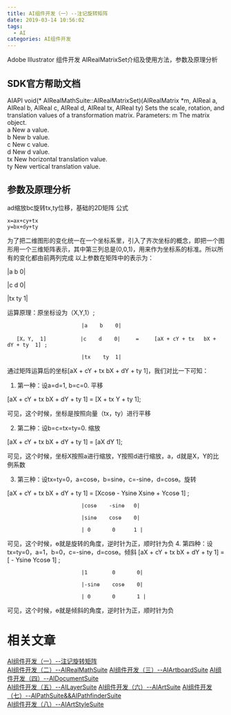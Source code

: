 ```yaml
---
title: AI组件开发（一）--注记旋转矩阵
date: 2019-03-14 10:56:02
tags: 
  - AI  
categories: AI组件开发
---
```

Adobe Illustrator 组件开发 AIRealMatrixSet介绍及使用方法，参数及原理分析
<!--more-->
## SDK官方帮助文档
AIAPI void(* AIRealMathSuite::AIRealMatrixSet)(AIRealMatrix *m, AIReal a, AIReal b, AIReal c, AIReal d, AIReal tx, AIReal ty)
Sets the scale, rotation, and translation values of a transformation matrix. 
Parameters:
m The matrix object.   
a New a value.   
b New b value.   
c New c value.  
d New d value.   
tx New horizontal translation value.   
ty New vertical translation value.  
## 参数及原理分析 
ad缩放bc旋转tx,ty位移，基础的2D矩阵
 公式
 
    x=ax+cy+tx
    y=bx+dy+ty
为了把二维图形的变化统一在一个坐标系里，引入了齐次坐标的概念，即把一个图形用一个三维矩阵表示，其中第三列总是(0,0,1)，用来作为坐标系的标准。所以所有的变化都由前两列完成
以上参数在矩阵中的表示为：

 |a    b    0|

 |c    d    0|

 |tx   ty   1|

 

运算原理：原坐标设为（X,Y,1）;

                            |a    b    0|

       [X，Y,  1]           |c    d    0|     =     [aX + cY + tx   bX + dY + ty  1] ;

                            |tx    ty  1|

通过矩阵运算后的坐标[aX + cY + tx   bX + dY + ty  1]，我们对比一下可知：

1. 第一种：设a=d=1, b=c=0.  平移

[aX + cY + tx   bX + dY + ty  1] = [X  + tx  Y + ty  1];

可见，这个时候，坐标是按照向量（tx，ty）进行平移

2. 第二种：设b=c=tx=ty=0.  缩放

[aX + cY + tx   bX + dY + ty  1] = [aX    dY   1];

可见，这个时候，坐标X按照a进行缩放，Y按照d进行缩放，a，d就是X，Y的比例系数

3. 第三种：设tx=ty=0，a=cosɵ，b=sinɵ，c=-sinɵ，d=cosɵ。旋转

[aX + cY + tx   bX + dY + ty  1] = [Xcosɵ - Ysinɵ    Xsinɵ + Ycosɵ  1] ;

                            |cosɵ    -sinɵ   0|

                            |sinɵ    cosɵ    0|    

                            | 0       0      1 |


可见，这个时候，ɵ就是旋转的角度，逆时针为正，顺时针为负
4. 第四种：设tx=ty=0，a=1，b=0，c=-sinɵ，d=cosɵ。倾斜
[aX + cY + tx   bX + dY + ty  1] = [ - Ysinɵ    Ycosɵ  1] ;

                            |1        0       0|

                            |-sinɵ    cosɵ    0|    

                            | 0       0       1 |

可见，这个时候，ɵ就是倾斜的角度，逆时针为正，顺时针为负
# 相关文章
[AI组件开发（一）--注记旋转矩阵](/2019/03/14/ai-first-note)  
[AI组件开发（二）--AIRealMathSuite](/2019/03/18/ai-second-note)
[AI组件开发（三）--AIArtboardSuite](/2019/03/24/ai-third-note)
[AI组件开发（四）--AIDocumentSuite](/2019/03/24/ai-forth-document-note)  
[AI组件开发（五）--AILayerSuite](/2019/03/24/ai-fifth-ailayer-note)
[AI组件开发（六）--AIArtSuite](/2019/03/24/ai-six-aiart-note)
[AI组件开发（七）--AIPathSuite&&AIPathfinderSuite](/2019/03/25/ai-seven-path-note)  
[AI组件开发（八）--AIArtStyleSuite](/2019/03/25/ai-eight-style-note)
